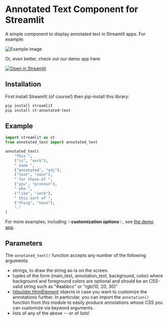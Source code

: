 # Annotated Text Component for Streamlit

A simple component to display annotated text in Streamlit apps. For example:

![Example image](https://github.com/tvst/st-annotated-text/raw/master/example.png)

Or, even better, check out our demo app here:

[![Open in Streamlit](https://static.streamlit.io/badges/streamlit_badge_black_white.svg)](https://st-annotated-text.streamlit.app/)


## Installation

First install Streamlit (of course!) then pip-install this library:

```bash
pip install streamlit
pip install st-annotated-text
```


## Example

```python
import streamlit as st
from annotated_text import annotated_text

annotated_text(
    "This ",
    ("is", "verb"),
    " some ",
    ("annotated", "adj"),
    ("text", "noun"),
    " for those of ",
    ("you", "pronoun"),
    " who ",
    ("like", "verb"),
    " this sort of ",
    ("thing", "noun"),
    "."
)
```

For more examples, including :sparkles:**customization options**:sparkles:, see
[the demo app](https://st-annotated-text.streamlit.app).


## Parameters

The `annotated_text()` function accepts any number of the following arguments:
- strings, to draw the string as-is on the screen.
- tuples of the form (main_text, annotation_text, background, color) where
  background and foreground colors are optional and should be an CSS-valid string such as
  "#aabbcc" or "rgb(10, 20, 30)"
- [htbuilder.HtmlElement](https://github.com/tvst/htbuilder) objects in case you want to customize
  the annotations further. In particular, you can import the `annotation()` function from this
  module to easily produce annotations whose CSS you can customize via keyword arguments.
- lists of any of the above -- or of lists!

